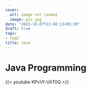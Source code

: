 ```yaml
---
cover:
  alt: image not loaded
  image: pic.jpg
date: "2022-10-07T12:48:13+05:30"
draft: true
tags:
- tag2
title: Java
---
```


# Java Programming
{{< youtube KPvVf-UhT0Q >}}